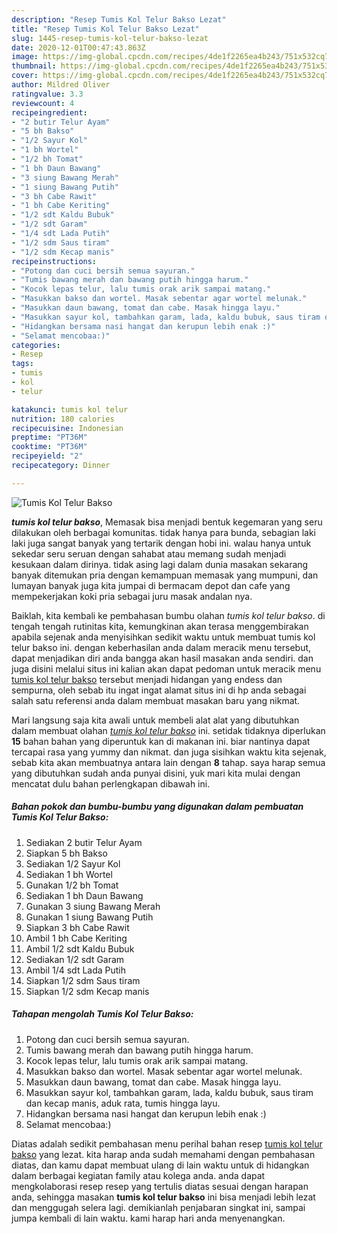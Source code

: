 ```yaml
---
description: "Resep Tumis Kol Telur Bakso Lezat"
title: "Resep Tumis Kol Telur Bakso Lezat"
slug: 1445-resep-tumis-kol-telur-bakso-lezat
date: 2020-12-01T00:47:43.863Z
image: https://img-global.cpcdn.com/recipes/4de1f2265ea4b243/751x532cq70/tumis-kol-telur-bakso-foto-resep-utama.jpg
thumbnail: https://img-global.cpcdn.com/recipes/4de1f2265ea4b243/751x532cq70/tumis-kol-telur-bakso-foto-resep-utama.jpg
cover: https://img-global.cpcdn.com/recipes/4de1f2265ea4b243/751x532cq70/tumis-kol-telur-bakso-foto-resep-utama.jpg
author: Mildred Oliver
ratingvalue: 3.3
reviewcount: 4
recipeingredient:
- "2 butir Telur Ayam"
- "5 bh Bakso"
- "1/2 Sayur Kol"
- "1 bh Wortel"
- "1/2 bh Tomat"
- "1 bh Daun Bawang"
- "3 siung Bawang Merah"
- "1 siung Bawang Putih"
- "3 bh Cabe Rawit"
- "1 bh Cabe Keriting"
- "1/2 sdt Kaldu Bubuk"
- "1/2 sdt Garam"
- "1/4 sdt Lada Putih"
- "1/2 sdm Saus tiram"
- "1/2 sdm Kecap manis"
recipeinstructions:
- "Potong dan cuci bersih semua sayuran."
- "Tumis bawang merah dan bawang putih hingga harum."
- "Kocok lepas telur, lalu tumis orak arik sampai matang."
- "Masukkan bakso dan wortel. Masak sebentar agar wortel melunak."
- "Masukkan daun bawang, tomat dan cabe. Masak hingga layu."
- "Masukkan sayur kol, tambahkan garam, lada, kaldu bubuk, saus tiram dan kecap manis, aduk rata, tumis hingga layu."
- "Hidangkan bersama nasi hangat dan kerupun lebih enak :)"
- "Selamat mencobaa:)"
categories:
- Resep
tags:
- tumis
- kol
- telur

katakunci: tumis kol telur 
nutrition: 180 calories
recipecuisine: Indonesian
preptime: "PT36M"
cooktime: "PT36M"
recipeyield: "2"
recipecategory: Dinner

---
```



![Tumis Kol Telur Bakso](https://img-global.cpcdn.com/recipes/4de1f2265ea4b243/751x532cq70/tumis-kol-telur-bakso-foto-resep-utama.jpg)

<b><i>tumis kol telur bakso</i></b>, Memasak bisa menjadi bentuk kegemaran yang seru dilakukan oleh berbagai komunitas. tidak hanya para bunda, sebagian laki laki juga sangat banyak yang tertarik dengan hobi ini. walau hanya untuk sekedar seru seruan dengan sahabat atau memang sudah menjadi kesukaan dalam dirinya. tidak asing lagi dalam dunia masakan sekarang banyak ditemukan pria dengan kemampuan memasak yang mumpuni, dan lumayan banyak juga kita jumpai di bermacam depot dan cafe yang mempekerjakan koki pria sebagai juru masak andalan nya.

Baiklah, kita kembali ke pembahasan bumbu olahan <i>tumis kol telur bakso</i>. di tengah tengah rutinitas kita, kemungkinan akan terasa menggembirakan apabila sejenak anda menyisihkan sedikit waktu untuk membuat tumis kol telur bakso ini. dengan keberhasilan anda dalam meracik menu tersebut, dapat menjadikan diri anda bangga akan hasil masakan anda sendiri. dan juga disini melalui situs ini kalian akan dapat pedoman untuk meracik menu <u>tumis kol telur bakso</u> tersebut menjadi hidangan yang endess dan sempurna, oleh sebab itu ingat ingat alamat situs ini di hp anda sebagai salah satu referensi anda dalam membuat masakan baru yang nikmat.




Mari langsung saja kita awali untuk membeli alat alat yang dibutuhkan dalam membuat olahan <u><i>tumis kol telur bakso</i></u> ini. setidak tidaknya diperlukan <b>15</b> bahan bahan yang diperuntuk kan di makanan ini. biar nantinya dapat tercapai rasa yang yummy dan nikmat. dan juga sisihkan waktu kita sejenak, sebab kita akan membuatnya antara lain dengan <b>8</b> tahap. saya harap semua yang dibutuhkan sudah anda punyai disini, yuk mari kita mulai dengan mencatat dulu bahan perlengkapan dibawah ini.

<!--inarticleads1-->

##### Bahan pokok dan bumbu-bumbu yang digunakan dalam pembuatan Tumis Kol Telur Bakso:

1. Sediakan 2 butir Telur Ayam
1. Siapkan 5 bh Bakso
1. Sediakan 1/2 Sayur Kol
1. Sediakan 1 bh Wortel
1. Gunakan 1/2 bh Tomat
1. Sediakan 1 bh Daun Bawang
1. Gunakan 3 siung Bawang Merah
1. Gunakan 1 siung Bawang Putih
1. Siapkan 3 bh Cabe Rawit
1. Ambil 1 bh Cabe Keriting
1. Ambil 1/2 sdt Kaldu Bubuk
1. Sediakan 1/2 sdt Garam
1. Ambil 1/4 sdt Lada Putih
1. Siapkan 1/2 sdm Saus tiram
1. Siapkan 1/2 sdm Kecap manis




<!--inarticleads2-->

##### Tahapan mengolah Tumis Kol Telur Bakso:

1. Potong dan cuci bersih semua sayuran.
1. Tumis bawang merah dan bawang putih hingga harum.
1. Kocok lepas telur, lalu tumis orak arik sampai matang.
1. Masukkan bakso dan wortel. Masak sebentar agar wortel melunak.
1. Masukkan daun bawang, tomat dan cabe. Masak hingga layu.
1. Masukkan sayur kol, tambahkan garam, lada, kaldu bubuk, saus tiram dan kecap manis, aduk rata, tumis hingga layu.
1. Hidangkan bersama nasi hangat dan kerupun lebih enak :)
1. Selamat mencobaa:)




Diatas adalah sedikit pembahasan menu perihal bahan resep <u>tumis kol telur bakso</u> yang lezat. kita harap anda sudah memahami dengan pembahasan diatas, dan kamu dapat membuat ulang di lain waktu untuk di hidangkan dalam berbagai kegiatan family atau kolega anda. anda dapat mengkolaborasi resep resep yang tertulis diatas sesuai dengan harapan anda, sehingga masakan <b>tumis kol telur bakso</b> ini bisa menjadi lebih lezat dan menggugah selera lagi. demikianlah penjabaran singkat ini, sampai jumpa kembali di lain waktu. kami harap hari anda menyenangkan.
